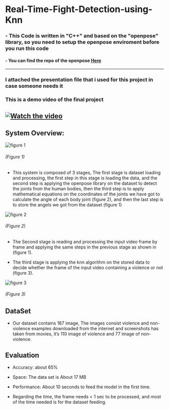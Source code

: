 # Real-Time-Fight-Detection-using-Knn
### - This Code is written in "C++" and based on the "openpose" library, so you need to setup the openpose enviroment before you run this code
#### - You can find the repo of the openpose [Here](https://github.com/CMU-Perceptual-Computing-Lab/openpose)
----------------------------------
### I attached the presentation file that i used for this project in case someone needs it

### This is a demo video of the final project

[![Watch the video](https://img.youtube.com/vi/LOOCKCUbIk0/maxresdefault.jpg)](https://youtu.be/LOOCKCUbIk0)
----------------------------------
## System Overview:

![figure 1](https://user-images.githubusercontent.com/40593273/142265402-703d7897-a42b-4fea-98d7-fd5b23584815.png)<br />
###### (Figure 1)

- This system is composed of 3 stages, The first stage is dataset loading and processing, the first step in this stage is loading the data, and the second step is applying the openpose library on the dataset to detect the joints from the human bodies, then the third step is to apply mathematical equations on the coordinates of the joints we have got to calculate the angle of each body joint (figure 2), and then the last step is to store the angels we got from the dataset (figure 1)

![figure 2](https://user-images.githubusercontent.com/40593273/142264853-943f7f9a-4ada-49b5-9359-1b1dbd3a530e.png)<br /> 
###### (Figure 2)

- The Second stage is reading and processing the input video frame by frame and applying the same steps in the previous stage as shown in (figure 1).

- The third stage is applying the knn algorithm on the stored data to decide whether the frame of the input video containing a violence or not (figure 3).

![figure 3](https://user-images.githubusercontent.com/40593273/142265732-f8209355-a6c2-4c7b-b502-c1b33a00b9f5.png)<br />
###### (Figure 3)

## DataSet
- Our dataset contains 187 image, The images consist violence and non-violence examples downloaded from the internet and screenshots has taken from movies, it’s 110 image of violence and 77 image of non-violence.

## Evaluation
-	Accuracy: 
about 65%

-	Space: 
The data set is About 17 MB

-	Performance: 
About 10 seconds to feed the model in the first time. </br > 
- Regarding the time, the frame needs < 1 sec to be processed, and most of the time needed is for the dataset feeding.	
